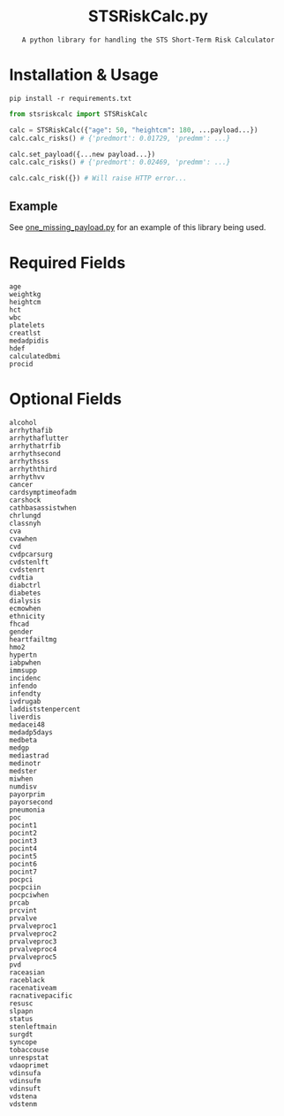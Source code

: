 
<div align=center>

# STSRiskCalc.py
```
A python library for handling the STS Short-Term Risk Calculator
```

</div>

# Installation & Usage
```console
pip install -r requirements.txt
```

```python
from stsriskcalc import STSRiskCalc

calc = STSRiskCalc({"age": 50, "heightcm": 180, ...payload...})
calc.calc_risks() # {'predmort': 0.01729, 'predmm': ...}

calc.set_payload({...new payload...})
calc.calc_risks() # {'predmort': 0.02469, 'predmm': ...}

calc.calc_risk({}) # Will raise HTTP error...
```

## Example
See [one_missing_payload.py](https://github.com/b0kch01/STSRiskCalc.py/blob/main/find_optional_fields.py) for an example of this library being used.

# Required Fields
```
age
weightkg
heightcm
hct
wbc
platelets
creatlst
medadpidis
hdef
calculatedbmi
procid
```

# Optional Fields
```
alcohol
arrhythafib
arrhythaflutter
arrhythatrfib
arrhythsecond
arrhythsss
arrhyththird
arrhythvv
cancer
cardsymptimeofadm
carshock
cathbasassistwhen
chrlungd
classnyh
cva
cvawhen
cvd
cvdpcarsurg
cvdstenlft
cvdstenrt
cvdtia
diabctrl
diabetes
dialysis
ecmowhen
ethnicity
fhcad
gender
heartfailtmg
hmo2
hypertn
iabpwhen
immsupp
incidenc
infendo
infendty
ivdrugab
laddiststenpercent
liverdis
medacei48
medadp5days
medbeta
medgp
mediastrad
medinotr
medster
miwhen
numdisv
payorprim
payorsecond
pneumonia
poc
pocint1
pocint2
pocint3
pocint4
pocint5
pocint6
pocint7
pocpci
pocpciin
pocpciwhen
prcab
prcvint
prvalve
prvalveproc1
prvalveproc2
prvalveproc3
prvalveproc4
prvalveproc5
pvd
raceasian
raceblack
racenativeam
racnativepacific
resusc
slpapn
status
stenleftmain
surgdt
syncope
tobaccouse
unrespstat
vdaoprimet
vdinsufa
vdinsufm
vdinsuft
vdstena
vdstenm
```
